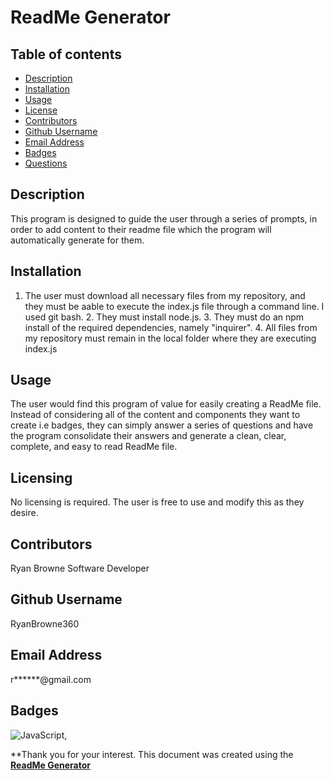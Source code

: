 # ReadMe Generator
  
  ## Table of contents
  - [Description](#description)
  - [Installation](#installation)
  - [Usage](#usage)
  - [License](#licensing)
  - [Contributors](#contributors)
  - [Github Username](#github)
  - [Email Address](#email)
  - [Badges](#badges)
  - [Questions](#questions)

  ## Description

  This program is designed to guide the user through a series of prompts, in order to add content to their readme file which the program will automatically generate for them.

  ## Installation

  1. The user must download all necessary files from my repository, and they must be aable to execute the index.js file through a command line. I used git bash. 2. They must install node.js. 3. They must do an npm install of the required dependencies, namely "inquirer". 4. All files from my repository must remain in the local folder where they are executing index.js

  ## Usage

  The user would find this program of value for easily creating a ReadMe file. Instead of considering all of the content and components they want to create i.e badges, they can simply answer a series of questions and have the program consolidate their answers and generate a clean, clear, complete, and easy to read ReadMe file.

  ## Licensing

  No licensing is required. The user is free to use and modify this as they desire.

  ## Contributors

  Ryan Browne Software Developer

  ## Github Username

  RyanBrowne360

  ## Email Address

  r******@gmail.com

  ## Badges

  ![JavaScript](https://img.shields.io/github/languages/top/nielsenjared/badmath),
	

**Thank you for your interest. This document was created using the **[ReadMe Generator](https://github.com/ryanbrowne360/09ReadMeGenerator/blob/main/Develop/images/Screenshot%202020-11-10%20202506.png)**
